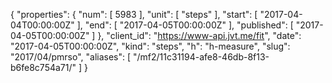 {
  "properties": {
    "num": [
      5983
    ],
    "unit": [
      "steps"
    ],
    "start": [
      "2017-04-04T00:00:00Z"
    ],
    "end": [
      "2017-04-05T00:00:00Z"
    ],
    "published": [
      "2017-04-05T00:00:00Z"
    ]
  },
  "client_id": "https://www-api.jvt.me/fit",
  "date": "2017-04-05T00:00:00Z",
  "kind": "steps",
  "h": "h-measure",
  "slug": "2017/04/pmrso",
  "aliases": [
    "/mf2/11c31194-afe8-46db-8f13-b6fe8c754a71/"
  ]
}
